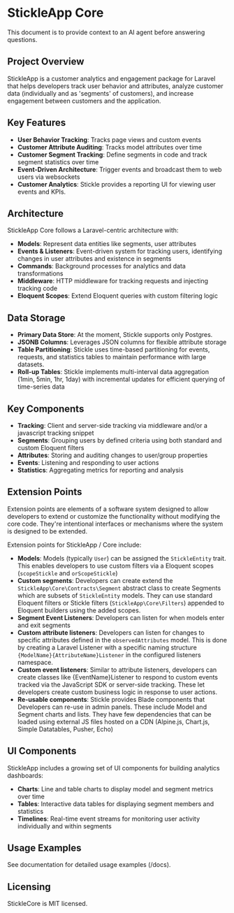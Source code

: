 # StickleApp Core

This document is to provide context to an AI agent before answering questions.

## Project Overview

StickleApp is a customer analytics and engagement package for Laravel that helps developers track user behavior and attributes, analyze customer data (individually and as 'segments' of customers), and increase engagement between customers and the application.

## Key Features

-   **User Behavior Tracking**: Tracks page views and custom events
-   **Customer Attribute Auditing**: Tracks model attributes over time
-   **Customer Segment Tracking**: Define segments in code and track segment statistics over time
-   **Event-Driven Architecture**: Trigger events and broadcast them to web users via websockets
-   **Customer Analytics**: Stickle provides a reporting UI for viewing user events and KPIs.

## Architecture

StickleApp Core follows a Laravel-centric architecture with:

-   **Models**: Represent data entities like segments, user attributes
-   **Events & Listeners**: Event-driven system for tracking users, identifying changes in user attributes and existence in segments
-   **Commands**: Background processes for analytics and data transformations
-   **Middleware**: HTTP middleware for tracking requests and injecting tracking code
-   **Eloquent Scopes**: Extend Eloquent queries with custom filtering logic

## Data Storage

-   **Primary Data Store**: At the moment, Stickle supports only Postgres.
-   **JSONB Columns**: Leverages JSON columns for flexible attribute storage
-   **Table Partitioning**: Stickle uses time-based partitioning for events, requests, and statistics tables to maintain performance with large datasets.
-   **Roll-up Tables**: Stickle implements multi-interval data aggregation (1min, 5min, 1hr, 1day) with incremental updates for efficient querying of time-series data

## Key Components

-   **Tracking**: Client and server-side tracking via middleware and/or a javascript tracking snippet
-   **Segments**: Grouping users by defined criteria using both standard and custom Eloquent filters
-   **Attributes**: Storing and auditing changes to user/group properties
-   **Events**: Listening and responding to user actions
-   **Statistics**: Aggregating metrics for reporting and analysis

## Extension Points

Extension points are elements of a software system designed to allow developers to extend or customize the functionality without modifying the core code. They're intentional interfaces or mechanisms where the system is designed to be extended.

Extension points for StickleApp / Core include:

-   **Models**: Models (typically `User`) can be assigned the `StickleEntity` trait. This enables developers to use custom filters via a Eloquent scopes (`scopeStickle` and `orScopeStickle`)
-   **Custom segments**: Developers can create extend the `StickleApp\Core\Contracts\Segment` abstract class to create Segments which are subsets of `StickleEntity` models. They can use standard Eloquent filters or Stickle filters (`StickleApp\Core\Filters`) appended to Eloquent builders using the added scopes.
-   **Segment Event Listeners**: Developers can listen for when models enter and exit segments
-   **Custom attribute listeners**: Developers can listen for changes to specific attributes defined in the `observedAttributes` model. This is done by creating a Laravel Listener with a specific naming structure `{ModelName}{AttributeName}Listener` in the configured listeners namespace.
-   **Custom event listeners**: Similar to attribute listeners, developers can create classes like {EventName}Listener to respond to custom events tracked via the JavaScript SDK or server-side tracking. These let developers create custom business logic in response to user actions.
-   **Re-usable components**: Stickle provides Blade components that Developers can re-use in admin panels. These include Model and Segment charts and lists. They have few dependencies that can be loaded using external JS files hosted on a CDN (Alpine.js, Chart.js, Simple Datatables, Pusher, Echo)

## UI Components

StickleApp includes a growing set of UI components for building analytics dashboards:

-   **Charts**: Line and table charts to display model and segment metrics over time
-   **Tables**: Interactive data tables for displaying segment members and statistics
-   **Timelines**: Real-time event streams for monitoring user activity individually and within segments

## Usage Examples

See documentation for detailed usage examples (/docs).

## Licensing

StickleCore is MIT licensed.
